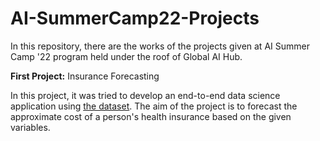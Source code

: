 # AI-SummerCamp22-Projects

In this repository, there are the works of the projects given at AI Summer Camp '22 program held under the roof of Global AI Hub.

**First Project:** Insurance Forecasting

In this project, it was tried to develop an end-to-end data science application using [the dataset](https://www.kaggle.com/datasets/mirichoi0218/insurance). The aim of the project is to forecast the approximate cost of a person's health insurance based on the given variables.


